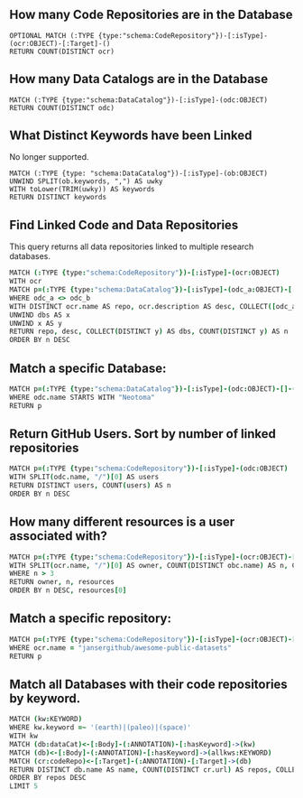 ## How many Code Repositories are in the Database

```
OPTIONAL MATCH (:TYPE {type:"schema:CodeRepository"})-[:isType]-(ocr:OBJECT)-[:Target]-()
RETURN COUNT(DISTINCT ocr)
```

## How many Data Catalogs are in the Database

```
MATCH (:TYPE {type:"schema:DataCatalog"})-[:isType]-(odc:OBJECT)
RETURN COUNT(DISTINCT odc)
```

## What Distinct Keywords have been Linked

No longer supported.

```
MATCH (:TYPE {type: "schema:DataCatalog"})-[:isType]-(ob:OBJECT)
UNWIND SPLIT(ob.keywords, ",") AS uwky
WITH toLower(TRIM(uwky)) AS keywords
RETURN DISTINCT keywords
```

## Find Linked Code and Data Repositories

This query returns all data repositories linked to multiple research databases.

```coffeescript
MATCH (:TYPE {type:"schema:CodeRepository"})-[:isType]-(ocr:OBJECT)
WITH ocr
MATCH p=(:TYPE {type:"schema:DataCatalog"})-[:isType]-(odc_a:OBJECT)-[:Target]-(:ANNOTATION)-[:Target]-(ocr)-[:Target]-(:ANNOTATION)-[:Target]-(odc_b:OBJECT)-[:isType]-(:TYPE {type:"schema:DataCatalog"})
WHERE odc_a <> odc_b
WITH DISTINCT ocr.name AS repo, ocr.description AS desc, COLLECT([odc_a.name, odc_b.name]) AS dbs
UNWIND dbs AS x
UNWIND x AS y
RETURN repo, desc, COLLECT(DISTINCT y) AS dbs, COUNT(DISTINCT y) AS n
ORDER BY n DESC
```

## Match a specific Database:

```coffeescript
MATCH p=(:TYPE {type:"schema:DataCatalog"})-[:isType]-(odc:OBJECT)-[]-(:ANNOTATION)-[]-()-[:isType]-(d:TYPE)
WHERE odc.name STARTS WITH "Neotoma"
RETURN p
```

## Return GitHub Users. Sort by number of linked repositories

```coffeescript
MATCH p=(:TYPE {type:"schema:CodeRepository"})-[:isType]-(odc:OBJECT)
WITH SPLIT(odc.name, "/")[0] AS users
RETURN DISTINCT users, COUNT(users) AS n
ORDER BY n DESC
```

## How many different resources is a user associated with?

```coffeescript
MATCH p=(:TYPE {type:"schema:CodeRepository"})-[:isType]-(ocr:OBJECT)-[]-(:ANNOTATION)-[]-(obc:OBJECT)-[:isType]-(:TYPE {type:"schema:DataCatalog"})
WITH SPLIT(ocr.name, "/")[0] AS owner, COUNT(DISTINCT obc.name) AS n, COLLECT(DISTINCT obc.name) AS resources
WHERE n > 3
RETURN owner, n, resources
ORDER BY n DESC, resources[0]
```

## Match a specific repository:

```coffeescript
MATCH p=(:TYPE {type:"schema:CodeRepository"})-[:isType]-(ocr:OBJECT)-[]-(:ANNOTATION)-[]-()-[:isType]-(d:TYPE)
WHERE ocr.name = "jansergithub/awesome-public-datasets"
RETURN p
```

## Match all Databases with their code repositories by keyword.

```coffeescript
MATCH (kw:KEYWORD)
WHERE kw.keyword =~ '(earth)|(paleo)|(space)'
WITH kw
MATCH (db:dataCat)<-[:Body]-(:ANNOTATION)-[:hasKeyword]->(kw)
MATCH (db)<-[:Body]-(:ANNOTATION)-[:hasKeyword]->(allkws:KEYWORD)
MATCH (cr:codeRepo)<-[:Target]-(:ANNOTATION)-[:Target]->(db)
RETURN DISTINCT db.name AS name, COUNT(DISTINCT cr.url) AS repos, COLLECT(DISTINCT allkws.keyword) AS keywords
ORDER BY repos DESC
LIMIT 5
```
